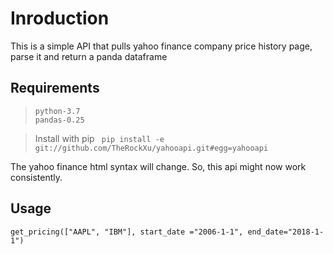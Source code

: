 # Inroduction

This is a simple API that pulls yahoo finance company price history page, parse it and return a panda dataframe

## Requirements
> `python-3.7`\
> `pandas-0.25`

> Install with pip ` pip install -e git://github.com/TheRockXu/yahooapi.git#egg=yahooapi`

The yahoo finance html syntax will change. So, this api might now work consistently.

## Usage

`get_pricing(["AAPL", "IBM"], start_date ="2006-1-1", end_date="2018-1-1")`
